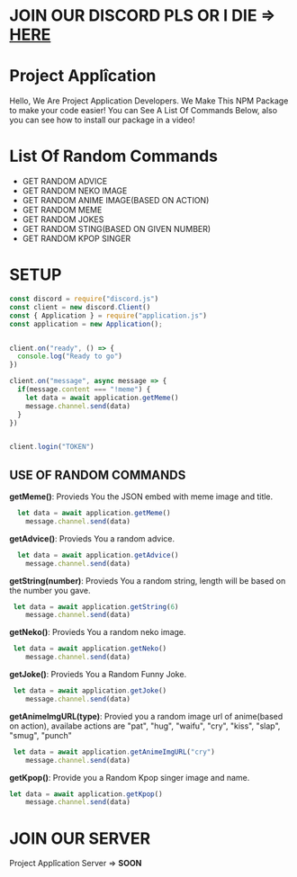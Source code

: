 # JOIN OUR DISCORD PLS OR I DIE => [HERE](https://discord.gg/rQTnf9D)



# Project Applîcation

Hello, We Are Project Application Developers. We Make This NPM Package to make your code easier! You can See A List Of Commands Below, also you can see how to install our package in a video!

# List Of Random Commands
  - GET RANDOM ADVICE
  - GET RANDOM NEKO IMAGE
  - GET RANDOM ANIME IMAGE(BASED ON ACTION)
  - GET RANDOM MEME
  - GET RANDOM JOKES
  - GET RANDOM STING(BASED ON GIVEN NUMBER)
  - GET RANDOM KPOP SINGER
  
# SETUP
```js
const discord = require("discord.js")
const client = new discord.Client()
const { Application } = require("application.js")
const application = new Application();


client.on("ready", () => {
  console.log("Ready to go")
})

client.on("message", async message => {
  if(message.content === "!meme") {
    let data = await application.getMeme()
    message.channel.send(data)
  }
})


client.login("TOKEN")
```

## USE OF RANDOM COMMANDS

**getMeme()**: Provieds You the JSON embed with meme image and title.
```js
  let data = await application.getMeme()
    message.channel.send(data)
```

**getAdvice()**: Provieds You a random advice.
```js
  let data = await application.getAdvice()
    message.channel.send(data)
```

**getString(number)**: Provieds You a random string, length will be based on the number you gave.
```js
 let data = await application.getString(6)
    message.channel.send(data)
```

**getNeko()**: Provieds You a random neko image.
```js
 let data = await application.getNeko()
    message.channel.send(data)
```

**getJoke()**: Provieds You a Random Funny Joke.
```js
 let data = await application.getJoke()
    message.channel.send(data)
```

**getAnimeImgURL(type)**: Provied you a random image url of anime(based on action), availabe actions are "pat", "hug", "waifu", "cry", "kiss", "slap", "smug", "punch"
```js
 let data = await application.getAnimeImgURL("cry")
    message.channel.send(data)
```

**getKpop()**: Provide you a Random Kpop singer image and name.
```js
let data = await application.getKpop()
    message.channel.send(data)
```

# JOIN OUR SERVER

Project Applîcation Server => **SOON**